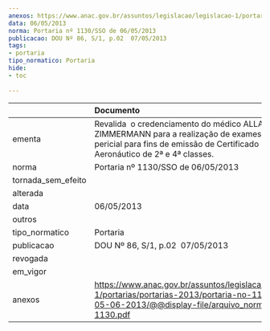 ```yaml
---
anexos: https://www.anac.gov.br/assuntos/legislacao/legislacao-1/portarias/portarias-2013/portaria-no-1130-sso-de-05-06-2013/@@display-file/arquivo_norma/PA2013-1130.pdf
data: 06/05/2013
norma: Portaria nº 1130/SSO de 06/05/2013
publicacao: DOU Nº 86, S/1, p.02  07/05/2013
tags:
- portaria
tipo_normatico: Portaria
hide: 
- toc 
 
---
```


|                    | Documento                                                                                                                                                                      |
|:-------------------|:-------------------------------------------------------------------------------------------------------------------------------------------------------------------------------|
| ementa             | Revalida  o credenciamento do médico ALLAN ZIMMERMANN para a realização de exames de saúde pericial para fins de emissão de Certificado Médico Aeronáutico de 2ª e 4ª classes. |
| norma              | Portaria nº 1130/SSO de 06/05/2013                                                                                                                                             |
| tornada_sem_efeito |                                                                                                                                                                                |
| alterada           |                                                                                                                                                                                |
| data               | 06/05/2013                                                                                                                                                                     |
| outros             |                                                                                                                                                                                |
| tipo_normatico     | Portaria                                                                                                                                                                       |
| publicacao         | DOU Nº 86, S/1, p.02  07/05/2013                                                                                                                                               |
| revogada           |                                                                                                                                                                                |
| em_vigor           |                                                                                                                                                                                |
| anexos             | https://www.anac.gov.br/assuntos/legislacao/legislacao-1/portarias/portarias-2013/portaria-no-1130-sso-de-05-06-2013/@@display-file/arquivo_norma/PA2013-1130.pdf              |